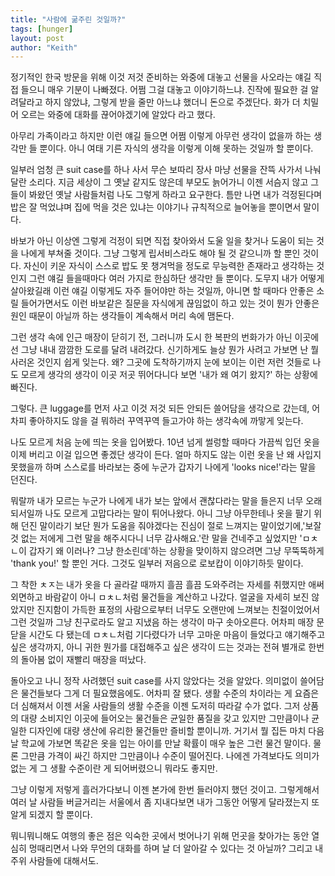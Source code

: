 ```yaml
---
title: "사람에 굶주린 것일까?"
tags: [hunger]
layout: post
author: "Keith"
---
```


정기적인 한국 방문을 위해 이것 저것 준비하는 와중에 대놓고 선물을 사오라는 얘길 직접 들으니 매우 기분이 나빠졌다. 어쩜 그걸 대놓고 이야기하느냐. 진작에 필요한 걸 알려달라고 하지 않았냐, 그렇게 받을 줄만 아느냐 했더니 돈으로 주겠단다. 화가 더 치밀어 오르는 와중에 대화를 끊어야겠기에 알았다 라고 했다.

아무리 가족이라고 하지만 이런 얘길 들으면 어쩜 이렇게 아무런 생각이 없을까 하는 생각만 들 뿐이다. 아니 여태 기른 자식의 생각을 이렇게 이해 못하는 것일까 할 뿐이다. 

일부러 엄청 큰 suit case를 하나 사서 무슨 보따리 장사 마냥 선물을 잔뜩 사가서 나눠달란 소리다. 지금 세상이 그 옛날 같지도 않은데 부모도 늙어가니 이젠 서슴지 않고 그들이 봐왔던 옛날 사람들처럼 나도 그렇게 하라고 요구한다. 틈만 나면 내가 걱정된다며 밥은 잘 먹었냐며 집에 먹을 것은 있냐는 이야기나 규칙적으로 늘어놓을 뿐이면서 말이다. 

바보가 아닌 이상엔 그렇게 걱정이 되면 직접 찾아와서 도울 일을 찾거나 도움이 되는 것을 나에게 부쳐줄 것이다. 그냥 그렇게 립서비스라도 해야 될 것 같으니까 할 뿐인 것이다. 자신이 키운 자식이 스스로 밥도 못 챙겨먹을 정도로 무능력한 존재라고 생각하는 것인지 그런 얘길 들을때마다 여러 가지로 한심하단 생각만 들 뿐이다. 도무지 내가 어떻게 살아왔길래 이런 얘길 이렇게도 자주 들어야만 하는 것일까, 아니면 할 때마다 안좋은 소릴 들어가면서도 이런 바보같은 질문을 자식에게 끊임없이 하고 있는 것이 뭔가 안좋은 원인 때문이 아닐까 하는 생각들이 계속해서 머리 속에 맴돈다. 

그런 생각 속에 인근 매장이 닫히기 전, 그러니까 도시 한 복판의 번화가가 아닌 이곳에선 그냥 내내 깜깜한 도로를 달려 내려갔다. 신기하게도 늘상 뭔가 사려고 가보면 난 뭘 사러온 것인지 쉽게 잊는다. 왜? 그곳에 도착하기까지 눈에 보이는 이런 저런 것들로 나도 모르게 생각의 생각이 이곳 저곳 뛰어다니다 보면 '내가 왜 여기 왔지?' 하는 상황에 빠진다.

그렇다. 큰 luggage를 먼저 사고 이것 저것 되든 안되든 쓸어담을 생각으로 갔는데, 어차피 좋아하지도 않을 걸 뭐하러 꾸역꾸역 들고가야 하는 생각속에 까맣게 잊는다. 

나도 모르게 처음 눈에 띄는 옷을 입어봤다. 10년 넘게 썰렁할 때마다 가끔씩 입던 옷을 이제 버리고 이걸 입으면 좋겠단 생각이 든다. 얼마 하지도 않는 이런 옷을 난 왜 사입지 못했을까 하며 스스로를 바라보는 중에 누군가 갑자기 나에게 'looks nice!'라는 말을 던진다. 

뭐랄까 내가 모르는 누군가 나에게 내가 보는 앞에서 괜찮다라는 말을 들은지 너무 오래되서일까 나도 모르게 고맙다라는 말이 튀어나왔다. 아니 그냥 아무한테나 옷을 팔기 위해 던진 말이라기 보단 뭔가 도움을 줘야겠다는 진심이 절로 느껴지는 말이었기에,'보잘 것 없는 저에게 그런 말을 해주시다니 너무 감사해요.'란 말을 건네주고 싶었지만 'ㅁㅊㄴ이 갑자기 왜 이러나? 그냥 한소린데'하는 상황을 맞이하지 않으려면 그냥 무뚝뚝하게 'thank you!' 할 뿐인 거다. 그것도 일부러 저음으로 로보캅이 이야기하듯 말이다.

그 착한 ㅊㅈ는 내가 옷을 다 골라갈 때까지 흘끔 흘끔 도와주려는 자세를 취했지만 애써 외면하고 바람같이 아니 ㅁㅊㄴ처럼 물건들을 계산하고 나갔다. 얼굴을 자세히 보진 않았지만 진지함이 가득한 표정의 사람으로부터 너무도 오랜만에 느껴보는 친절이었어서 그런 것일까 그냥 친구로라도 알고 지냈음 하는 생각이 마구 솟아오른다. 어차피 매장 문닫을 시간도 다 됐는데 ㅁㅊㄴ처럼 기다렸다가 너무 고마운 마음이 들었다고 얘기해주고 싶은 생각까지, 아니 귀한 뭔가를 대접해주고 싶은 생각이 드는 것과는 전혀 별개로 한번의 돌아봄 없이 재빨리 매장을 떠났다.

돌아오고 나니 정작 사려했던 suit case를 사지 않았다는 것을 알았다. 의미없이 쓸어담은 물건들보다 그게 더 필요했음에도. 어차피 잘 됐다. 생활 수준의 차이라는 게 요즘은 더 심해져서 이젠 서울 사람들의 생활 수준을 이젠 도저히 따라갈 수가 없다. 그저 상품의 대량 소비지인 이곳에 들어오는 물건들은 균일한 품질을 갖고 있지만 그만큼이나 균일한 디자인에 대량 생산에 유리한 물건들만 즐비할 뿐이니까. 거기서 뭘 집든 마치 다음 날 학교에 가보면 똑같은 옷을 입는 아이를 만날 확률이 매우 높은 그런 물건 말이다. 물론 그만큼 가격이 싸긴 하지만 그만큼이나 수준이 떨어진다. 나에겐 가격보다도 의미가 없는 게 그 생활 수준이란 게 되어버렸으니 뭐라도 좋지만.

그냥 이렇게 저렇게 흘러가다보니 이젠 본가에 한번 들러야지 했던 것이고. 그렇게해서 여러 날 사람들 버글거리는 서울에서 좀 지내다보면 내가 그동안 어떻게 달라졌는지 또 알게 되겠지 할 뿐이다. 

뭐니뭐니해도 여행의 좋은 점은 익숙한 곳에서 벗어나기 위해 먼곳을 찾아가는 동안 열심히 멍때리면서 나와 무언의 대화를 하며 날 더 알아갈 수 있다는 것 아닐까? 그리고 내 주위 사람들에 대해서도.